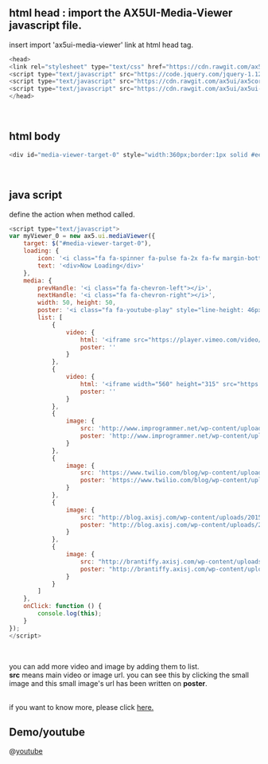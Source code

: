 ## html head : import the AX5UI-Media-Viewer javascript file.

insert import 'ax5ui-media-viewer' link at html head tag.
<br/>
```js
<head>
<link rel="stylesheet" type="text/css" href="https://cdn.rawgit.com/ax5ui/ax5ui-media-viewer/master/dist/ax5media-viewer.css" />
<script type="text/javascript" src="https://code.jquery.com/jquery-1.12.3.min.js"></script>
<script type="text/javascript" src="https://cdn.rawgit.com/ax5ui/ax5core/master/dist/ax5core.min.js"></script>
<script type="text/javascript" src="https://cdn.rawgit.com/ax5ui/ax5ui-media-viewer/master/dist/ax5media-viewer.min.js"></script>
</head>
```
<br/>

## html body

```js
<div id="media-viewer-target-0" style="width:360px;border:1px solid #eee;"></div>
```
<br/>

## java script
define the action when method called.

```js
<script type="text/javascript">
var myViewer_0 = new ax5.ui.mediaViewer({
    target: $("#media-viewer-target-0"),
    loading: {
        icon: '<i class="fa fa-spinner fa-pulse fa-2x fa-fw margin-bottom" aria-hidden="true"></i>',
        text: '<div>Now Loading</div>'
    },
    media: {
        prevHandle: '<i class="fa fa-chevron-left"></i>',
        nextHandle: '<i class="fa fa-chevron-right"></i>',
        width: 50, height: 50,
        poster: '<i class="fa fa-youtube-play" style="line-height: 46px;font-size: 20px;"></i>',
        list: [
            {
                video: {
                    html: '<iframe src="https://player.vimeo.com/video/121840700?color=fcfcfc&badge=0" frameborder="0"></iframe>',
                    poster: ''
                }
            },
            {
                video: {
                    html: '<iframe width="560" height="315" src="https://www.youtube.com/embed/w9Uh2oP88JI" frameborder="0"></iframe>',
                    poster: ''
                }
            },
            {
                image: {
                    src: 'http://www.improgrammer.net/wp-content/uploads/2015/11/top-20-node-js-Frameworks-1.jpg',
                    poster: 'http://www.improgrammer.net/wp-content/uploads/2015/11/top-20-node-js-Frameworks-1.jpg'
                }
            },
            {
                image: {
                    src: 'https://www.twilio.com/blog/wp-content/uploads/2013/11/Screen-Shot-2013-11-06-at-12.05.36-PM.png',
                    poster: 'https://www.twilio.com/blog/wp-content/uploads/2013/11/Screen-Shot-2013-11-06-at-12.05.36-PM.png'
                }
            },
            {
                image: {
                    src: "http://blog.axisj.com/wp-content/uploads/2015/01/603962_624552737612025_1617687293_n.jpg",
                    poster: "http://blog.axisj.com/wp-content/uploads/2015/01/603962_624552737612025_1617687293_n.jpg"
                }
            },
            {
                image: {
                    src: "http://brantiffy.axisj.com/wp-content/uploads/2015/12/Screen-Shot-2015-12-11-at-2.01.53-AM.png",
                    poster: "http://brantiffy.axisj.com/wp-content/uploads/2015/12/Screen-Shot-2015-12-11-at-2.01.53-AM.png"
                }
            }
        ]
    },
    onClick: function () {
        console.log(this);
    }
});
</script>
```
<br/>

you can add more video and image by adding them to list.<br/>
**src** means main video or image url. you can see this by clicking the small image and
this small image's url has been written on **poster**.
<br/><br/>

if you want to know more, please click [here.](http://ax5.io/ax5ui-media-viewer/api/index.html)


## Demo/youtube

@[youtube](https://www.youtube.com/watch?v=KVrdSHDHXMw)
